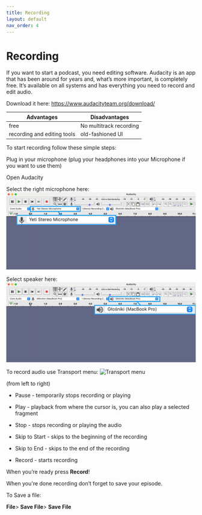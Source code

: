 ```yaml
---
title: Recording 
layout: default
nav_order: 4
---
```


# Recording 

If you want to start a podcast, you need editing software. Audacity is an app that has been around for years and, what’s more important, is completely free.  It’s available on all systems and has everything you need to record and edit audio.

Download it here: https://www.audacityteam.org/download/

 

| Advantages| Disadvantages |
| --------- |-------------- |
| free      | No multitrack recording |
| recording and editing tools | old-fashioned UI |



 

To start recording follow these simple steps: 

Plug in your microphone (plug your headphones into your Microphone if you want to use them) 

Open Audacity

Select the right microphone here: 
![Select Micrphone](assets/images/Audacity_microphone.jpeg)



Select speaker here:
![Select Speaker](assets/images/Audacity_speaker.jpeg)




To record audio use Transport menu:
![Transport menu](assets/images/Audacity_Transport_Toolbar.jpg)





(from left to right)

- Pause - temporarily stops recording or playing

-  Play - playback from where the cursor is, you can also play a selected fragment

- Stop - stops recording or playing the audio 

- Skip to Start - skips to the beginning of the recording 

- Skip to End - skips to the end of the recording 

- Record - starts recording 

 

When you’re ready press **Record**!

 

When you're done recording don’t forget to save your episode.

To Save a file: 

**File**> **Save File**> **Save File**